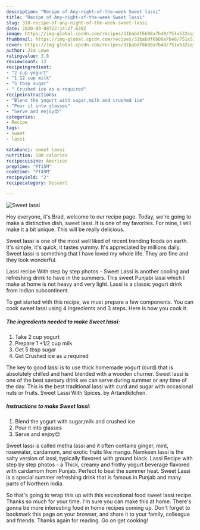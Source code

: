 ```yaml
---
description: "Recipe of Any-night-of-the-week Sweet lassi"
title: "Recipe of Any-night-of-the-week Sweet lassi"
slug: 318-recipe-of-any-night-of-the-week-sweet-lassi
date: 2020-09-08T22:14:27.630Z
image: https://img-global.cpcdn.com/recipes/31babdf6b08a7b48/751x532cq70/sweet-lassi-recipe-main-photo.jpg
thumbnail: https://img-global.cpcdn.com/recipes/31babdf6b08a7b48/751x532cq70/sweet-lassi-recipe-main-photo.jpg
cover: https://img-global.cpcdn.com/recipes/31babdf6b08a7b48/751x532cq70/sweet-lassi-recipe-main-photo.jpg
author: Jim Lowe
ratingvalue: 3.8
reviewcount: 12
recipeingredient:
- "2 cup yogurt"
- "1 12 cup milk"
- "5 tbsp sugar"
- " Crushed ice as u required"
recipeinstructions:
- "Blend the yogurt with sugar,milk and crushed ice"
- "Pour it into glasses"
- "Serve and enjoy😍"
categories:
- Recipe
tags:
- sweet
- lassi

katakunci: sweet lassi 
nutrition: 190 calories
recipecuisine: American
preptime: "PT15M"
cooktime: "PT49M"
recipeyield: "2"
recipecategory: Dessert

---
```



![Sweet lassi](https://img-global.cpcdn.com/recipes/31babdf6b08a7b48/751x532cq70/sweet-lassi-recipe-main-photo.jpg)

Hey everyone, it's Brad, welcome to our recipe page. Today, we're going to make a distinctive dish, sweet lassi. It is one of my favorites. For mine, I will make it a bit unique. This will be really delicious.

Sweet lassi is one of the most well liked of recent trending foods on earth. It's simple, it's quick, it tastes yummy. It's appreciated by millions daily. Sweet lassi is something that I have loved my whole life. They are fine and they look wonderful.

Lassi recipe With step by step photos - Sweet Lassi is another cooling and refreshing drink to have in the summers. This sweet Punjabi lassi which I make at home is not heavy and very light. Lassi is a classic yogurt drink from Indian subcontinent.


To get started with this recipe, we must prepare a few components. You can cook sweet lassi using 4 ingredients and 3 steps. Here is how you cook it.

<!--inarticleads1-->

##### The ingredients needed to make Sweet lassi:

1. Take 2 cup yogurt
1. Prepare 1 +1/2 cup milk
1. Get 5 tbsp sugar
1. Get  Crushed ice as u required


The key to good lassi is to use thick homemade yogurt (curd) that is absolutely chilled and hand blended with a wooden churner. Sweet lassi is one of the best savoury drink we can serve during summer or any time of the day. This is the best traditional lassi with curd and sugar with occasional nuts or fruits. Sweet Lassi With Spices. by Artandkitchen. 

<!--inarticleads2-->

##### Instructions to make Sweet lassi:

1. Blend the yogurt with sugar,milk and crushed ice
1. Pour it into glasses
1. Serve and enjoy😍


Sweet lassi is called metha lassi and it often contains ginger, mint, rosewater, cardamom, and exotic fruits like mango. Namkeen lassi is the salty version of lassi, typically flavored with ground black. Lassi Recipe with step by step photos - a Thick, creamy and frothy yogurt beverage flavored with cardamom from Punjab. Perfect to beat the summer heat. Sweet Lassi is a special summer refreshing drink that is famous in Punjab and many parts of Northern India. 

So that's going to wrap this up with this exceptional food sweet lassi recipe. Thanks so much for your time. I'm sure you can make this at home. There's gonna be more interesting food in home recipes coming up. Don't forget to bookmark this page on your browser, and share it to your family, colleague and friends. Thanks again for reading. Go on get cooking!
